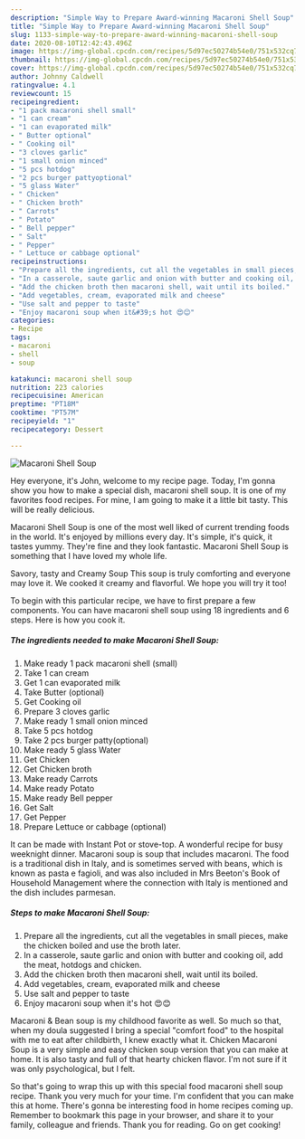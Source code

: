 ```yaml
---
description: "Simple Way to Prepare Award-winning Macaroni Shell Soup"
title: "Simple Way to Prepare Award-winning Macaroni Shell Soup"
slug: 1133-simple-way-to-prepare-award-winning-macaroni-shell-soup
date: 2020-08-10T12:42:43.496Z
image: https://img-global.cpcdn.com/recipes/5d97ec50274b54e0/751x532cq70/macaroni-shell-soup-recipe-main-photo.jpg
thumbnail: https://img-global.cpcdn.com/recipes/5d97ec50274b54e0/751x532cq70/macaroni-shell-soup-recipe-main-photo.jpg
cover: https://img-global.cpcdn.com/recipes/5d97ec50274b54e0/751x532cq70/macaroni-shell-soup-recipe-main-photo.jpg
author: Johnny Caldwell
ratingvalue: 4.1
reviewcount: 15
recipeingredient:
- "1 pack macaroni shell small"
- "1 can cream"
- "1 can evaporated milk"
- " Butter optional"
- " Cooking oil"
- "3 cloves garlic"
- "1 small onion minced"
- "5 pcs hotdog"
- "2 pcs burger pattyoptional"
- "5 glass Water"
- " Chicken"
- " Chicken broth"
- " Carrots"
- " Potato"
- " Bell pepper"
- " Salt"
- " Pepper"
- " Lettuce or cabbage optional"
recipeinstructions:
- "Prepare all the ingredients, cut all the vegetables in small pieces, make the chicken boiled and use the broth later."
- "In a casserole, saute garlic and onion with butter and cooking oil, add the meat, hotdogs and chicken."
- "Add the chicken broth then macaroni shell, wait until its boiled."
- "Add vegetables, cream, evaporated milk and cheese"
- "Use salt and pepper to taste"
- "Enjoy macaroni soup when it&#39;s hot 😍😊"
categories:
- Recipe
tags:
- macaroni
- shell
- soup

katakunci: macaroni shell soup 
nutrition: 223 calories
recipecuisine: American
preptime: "PT18M"
cooktime: "PT57M"
recipeyield: "1"
recipecategory: Dessert

---
```



![Macaroni Shell Soup](https://img-global.cpcdn.com/recipes/5d97ec50274b54e0/751x532cq70/macaroni-shell-soup-recipe-main-photo.jpg)

Hey everyone, it's John, welcome to my recipe page. Today, I'm gonna show you how to make a special dish, macaroni shell soup. It is one of my favorites food recipes. For mine, I am going to make it a little bit tasty. This will be really delicious.

Macaroni Shell Soup is one of the most well liked of current trending foods in the world. It's enjoyed by millions every day. It's simple, it's quick, it tastes yummy. They're fine and they look fantastic. Macaroni Shell Soup is something that I have loved my whole life.

Savory, tasty and Creamy Soup This soup is truly comforting and everyone may love it. We cooked it creamy and flavorful. We hope you will try it too!


To begin with this particular recipe, we have to first prepare a few components. You can have macaroni shell soup using 18 ingredients and 6 steps. Here is how you cook it.

<!--inarticleads1-->

##### The ingredients needed to make Macaroni Shell Soup:

1. Make ready 1 pack macaroni shell (small)
1. Take 1 can cream
1. Get 1 can evaporated milk
1. Take  Butter (optional)
1. Get  Cooking oil
1. Prepare 3 cloves garlic
1. Make ready 1 small onion minced
1. Take 5 pcs hotdog
1. Take 2 pcs burger patty(optional)
1. Make ready 5 glass Water
1. Get  Chicken
1. Get  Chicken broth
1. Make ready  Carrots
1. Make ready  Potato
1. Make ready  Bell pepper
1. Get  Salt
1. Get  Pepper
1. Prepare  Lettuce or cabbage (optional)


It can be made with Instant Pot or stove-top. A wonderful recipe for busy weeknight dinner. Macaroni soup is soup that includes macaroni. The food is a traditional dish in Italy, and is sometimes served with beans, which is known as pasta e fagioli, and was also included in Mrs Beeton&#39;s Book of Household Management where the connection with Italy is mentioned and the dish includes parmesan. 

<!--inarticleads2-->

##### Steps to make Macaroni Shell Soup:

1. Prepare all the ingredients, cut all the vegetables in small pieces, make the chicken boiled and use the broth later.
1. In a casserole, saute garlic and onion with butter and cooking oil, add the meat, hotdogs and chicken.
1. Add the chicken broth then macaroni shell, wait until its boiled.
1. Add vegetables, cream, evaporated milk and cheese
1. Use salt and pepper to taste
1. Enjoy macaroni soup when it&#39;s hot 😍😊


Macaroni &amp; Bean soup is my childhood favorite as well. So much so that, when my doula suggested I bring a special &#34;comfort food&#34; to the hospital with me to eat after childbirth, I knew exactly what it. Chicken Macaroni Soup is a very simple and easy chicken soup version that you can make at home. It is also tasty and full of that hearty chicken flavor. I&#39;m not sure if it was only psychological, but I felt. 

So that's going to wrap this up with this special food macaroni shell soup recipe. Thank you very much for your time. I'm confident that you can make this at home. There's gonna be interesting food in home recipes coming up. Remember to bookmark this page in your browser, and share it to your family, colleague and friends. Thank you for reading. Go on get cooking!
